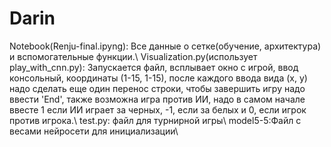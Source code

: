 # Darin

Notebook(Renju-final.ipyng): Все данные о сетке(обучение, архитектура) и вспомогательные функции.\\
Visualization.py(использует play_with_cnn.py): Запускается файл, всплывает окно с игрой, ввод консольный, координаты (1-15, 1-15), после каждого ввода вида (x, y) надо сделать еще один перенос строки, чтобы завершить игру надо ввести 'End', также возможна игра против ИИ, надо в самом начале ввесте 1 если ИИ играет за черных, -1, если за белых и 0, если игрок против игрока.\\
test.py: файл для турнирной игры\\
model5-5:Файл с весами нейросети для инициализации\\
